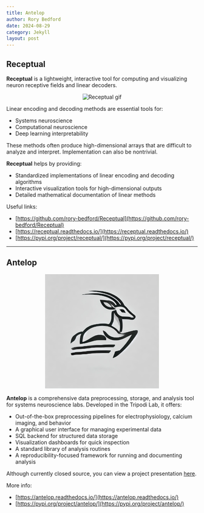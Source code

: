 ```yaml
---
title: Antelop
author: Rory Bedford
date: 2024-08-29
category: Jekyll
layout: post
---
```

## Receptual

**Receptual** is a lightweight, interactive tool for computing and visualizing neuron receptive fields and linear decoders.

<div style="text-align:center">
  <img src="assets/receptual.gif" alt="Receptual gif" width="300"/>
</div>

Linear encoding and decoding methods are essential tools for:

* Systems neuroscience  
* Computational neuroscience  
* Deep learning interpretability  

These methods often produce high-dimensional arrays that are difficult to analyze and interpret. Implementation can also be nontrivial.

**Receptual** helps by providing:

* Standardized implementations of linear encoding and decoding algorithms  
* Interactive visualization tools for high-dimensional outputs  
* Detailed mathematical documentation of linear methods  

Useful links:

* [https://github.com/rory-bedford/Receptual](https://github.com/rory-bedford/Receptual)  
* [https://receptual.readthedocs.io/](https://receptual.readthedocs.io/)  
* [https://pypi.org/project/receptual/](https://pypi.org/project/receptual/)  

---

## Antelop

<div style="text-align:center">
  <img src="assets/antelop.png" alt="Antelop logo" width="300"/>
</div>

**Antelop** is a comprehensive data preprocessing, storage, and analysis tool for systems neuroscience labs. Developed in the Tripodi Lab, it offers:

* Out-of-the-box preprocessing pipelines for electrophysiology, calcium imaging, and behavior  
* A graphical user interface for managing experimental data  
* SQL backend for structured data storage  
* Visualization dashboards for quick inspection  
* A standard library of analysis routines  
* A reproducibility-focused framework for running and documenting analysis  

Although currently closed source, you can view a project presentation [here](/assets/antelop-medium.html).

More info:

* [https://antelop.readthedocs.io/](https://antelop.readthedocs.io/)  
* [https://pypi.org/project/antelop/](https://pypi.org/project/antelop/)  
